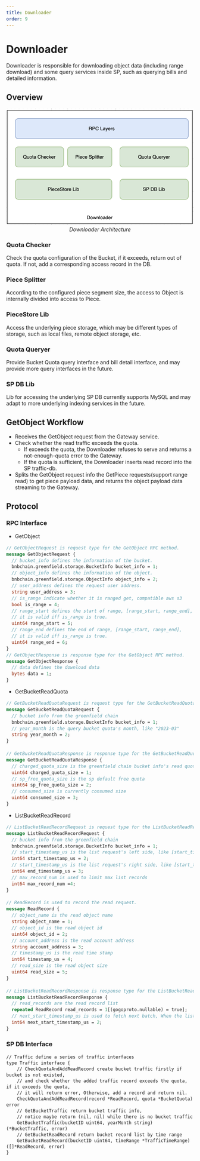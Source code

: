 ```yaml
---
title: Downloader
order: 9
---
```


# Downloader
Downloader is responsible for downloading object data (including range download) and some query services
inside SP, such as querying bills and detailed information.

## Overview
<div align=center><img src="../../..//asset/06-SP-Downloader.jpg" width="700px"></div>
<div align="center"><i>Downloader Architecture</i></div>

### Quota Checker
Check the quota configuration of the Bucket, if it exceeds, return out of quota. If not, 
add a corresponding access record in the DB.

### Piece Splitter
According to the configured piece segment size, the access to Object is internally divided into access to Piece.

### PieceStore Lib
Access the underlying piece storage, which may be different types of storage, such as local files, 
remote object storage, etc.

### Quota Queryer
Provide Bucket Quota query interface and bill detail interface, and may provide more query interfaces in the future.

### SP DB Lib
Lib for accessing the underlying SP DB currently supports MySQL and may adapt to more underlying indexing services in the future.

## GetObject Workflow
* Receives the GetObject request from the Gateway service.
* Check whether the read traffic exceeds the quota.
    * If exceeds the quota, the Downloader refuses to serve and returns a not-enough-quota error to the Gateway.
    * If the quota is sufficient, the Downloader inserts read record into the SP traffic-db.
* Splits the GetObject request info the GetPiece requests(support range read) to get piece payload data, 
and returns the object payload data streaming to the Gateway.

## Protocol
### RPC Interface
* GetObject
```protobuf
// GetObjectRequest is request type for the GetObject RPC method.
message GetObjectRequest {
  // bucket_info defines the information of the bucket.
  bnbchain.greenfield.storage.BucketInfo bucket_info = 1;
  // object_info defines the information of the object.
  bnbchain.greenfield.storage.ObjectInfo object_info = 2;
  // user_address defines the request user address.
  string user_address = 3;
  // is_range indicate whether it is ranged get, compatible aws s3
  bool is_range = 4;
  // range_start defines the start of range, [range_start, range_end],
  // it is valid iff is_range is true.
  uint64 range_start = 5;
  // range_end defines the end of range, [range_start, range_end],
  // it is valid iff is_range is true.
  uint64 range_end = 6;
}
// GetObjectResponse is response type for the GetObject RPC method.
message GetObjectResponse {
  // data defines the download data
  bytes data = 1;
}
```
* GetBucketReadQuota
```protobuf
// GetBucketReadQuotaRequest is request type for the GetBucketReadQuota RPC method.
message GetBucketReadQuotaRequest {
  // bucket info from the greenfield chain
  bnbchain.greenfield.storage.BucketInfo bucket_info = 1;
  // year_month is the query bucket quota's month, like "2023-03"
  string year_month = 2;
}

// GetBucketReadQuotaResponse is response type for the GetBucketReadQuota RPC method.
message GetBucketReadQuotaResponse {
  // charged_quota_size is the greenfield chain bucket info's read quota size
  uint64 charged_quota_size = 1;
  // sp_free_quota_size is the sp default free quota
  uint64 sp_free_quota_size = 2;
  // consumed_size is currently consumed size
  uint64 consumed_size = 3;
}
```
* ListBucketReadRecord
```protobuf
// ListBucketReadRecordRequest is request type for the ListBucketReadRecord RPC method.
message ListBucketReadRecordRequest {
  // bucket info from the greenfield chain
  bnbchain.greenfield.storage.BucketInfo bucket_info = 1;
  // start_timestamp_us is the list request's left side, like [start_timestamp_us, end_timestamp_us)
  int64 start_timestamp_us = 2;
  // start_timestamp_us is the list request's right side, like [start_timestamp_us, end_timestamp_us)
  int64 end_timestamp_us = 3;
  // max_record_num is used to limit max list records
  int64 max_record_num =4;
}

// ReadRecord is used to record the read request.
message ReadRecord {
  // object_name is the read object name
  string object_name = 1;
  // object_id is the read object id
  uint64 object_id = 2;
  // account_address is the read account address
  string account_address = 3;
  // timestamp_us is the read time stamp
  int64 timestamp_us = 4;
  // read_size is the read object size
  uint64 read_size = 5;
}

// ListBucketReadRecordResponse is response type for the ListBucketReadRecord RPC method.
message ListBucketReadRecordResponse {
  // read_records are the read record list
  repeated ReadRecord read_records = 1[(gogoproto.nullable) = true];
  // next_start_timestamp_us is used to fetch next batch, When the list is completed, it is 0.
  int64 next_start_timestamp_us = 2;
}
```
### SP DB Interface
```golang
// Traffic define a series of traffic interfaces
type Traffic interface {
    // CheckQuotaAndAddReadRecord create bucket traffic firstly if bucket is not existed,
    // and check whether the added traffic record exceeds the quota, if it exceeds the quota,
    // it will return error, Otherwise, add a record and return nil.
    CheckQuotaAndAddReadRecord(record *ReadRecord, quota *BucketQuota) error
    // GetBucketTraffic return bucket traffic info,
    // notice maybe return (nil, nil) while there is no bucket traffic
    GetBucketTraffic(bucketID uint64, yearMonth string) (*BucketTraffic, error)
    // GetBucketReadRecord return bucket record list by time range
    GetBucketReadRecord(bucketID uint64, timeRange *TrafficTimeRange) ([]*ReadRecord, error)
}
```

